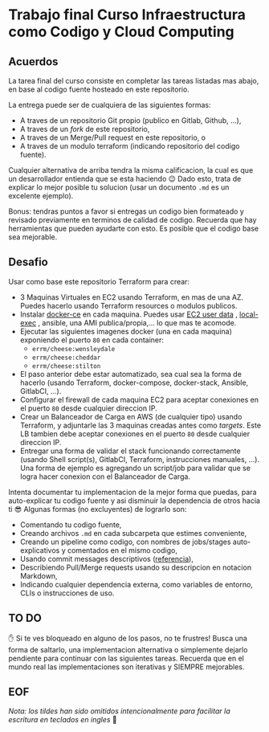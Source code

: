 # Trabajo final Curso Infraestructura como Codigo y Cloud Computing

## Acuerdos

La tarea final del curso consiste en completar las tareas listadas mas abajo, en
base al codigo fuente hosteado en este repositorio.

La entrega puede ser de cualquiera de las siguientes formas:
  - A traves de un repositorio Git propio (publico en Gitlab, Github, ...),
  - A traves de un _fork_ de este repositorio,
  - A traves de un Merge/Pull request en este repositorio, o
  - A traves de un modulo terraform (indicando repositorio del codigo fuente).

Cualquier alternativa de arriba tendra la misma calificacion, la cual es que un
desarrollador entienda que se esta haciendo 😉 Dado esto, trata de explicar lo
mejor posible tu solucion (usar un documento `.md` es un excelente ejemplo).

Bonus: tendras puntos a favor si entregas un codigo bien formateado y revisado
previamente en terminos de calidad de codigo. Recuerda que hay herramientas que
pueden ayudarte con esto. Es posible que el codigo base sea mejorable.

## Desafio

Usar como base este repositorio Terraform para crear:
- 3 Maquinas Virtuales en EC2 usando Terraform, en mas de una AZ. Puedes hacerlo
usando Terraform resources o modulos publicos.
- Instalar [docker-ce](https://docs.docker.com/engine/install/) en cada maquina.
Puedes usar [EC2 user data](https://docs.aws.amazon.com/AWSEC2/latest/UserGuide/user-data.html)
, [local-exec](https://www.terraform.io/language/resources/provisioners/local-exec)
, ansible, una AMI publica/propia,... lo que mas te acomode.
- Ejecutar las siguientes imagenes docker (una en cada maquina) exponiendo el
puerto `80` en cada container:
  - `errm/cheese:wensleydale`
  - `errm/cheese:cheddar`
  - `errm/cheese:stilton`
- El paso anterior debe estar automatizado, sea cual sea la forma de hacerlo
(usando Terraform, docker-compose, docker-stack, Ansible, GitlabCI, ...).
- Configurar el firewall de cada maquina EC2 para aceptar conexiones en el
puerto `80` desde cualquier direccion IP.
- Crear un Balanceador de Carga en AWS (de cualquier tipo) usando Terraform, y
adjuntarle las 3 maquinas creadas antes como _targets_. Este LB tambien debe
aceptar conexiones en el puerto `80` desde cualquier direccion IP.
- Entregar una forma de validar el stack funcionando correctamente (usando
Shell script(s), GitlabCI, Terraform, instrucciones manuales, ...). Una forma de
ejemplo es agregando un script/job para validar que se logra hacer conexion con
el Balanceador de Carga.

Intenta documentar tu implementacion de la mejor forma que puedas, para
auto-explicar tu codigo fuente y asi disminuir la dependencia de otros hacia ti
😎 Algunas formas (no excluyentes) de lograrlo son:
- Comentando tu codigo fuente,
- Creando archivos `.md` en cada subcarpeta que estimes conveniente,
- Creando un pipeline como codigo, con nombres de jobs/stages auto-explicativos
y comentados en el mismo codigo,
- Usando commit messages descriptivos ([referencia](https://www.conventionalcommits.org/es/v1.0.0-beta.2/)),
- Describiendo Pull/Merge requests usando su descripcion en notacion Markdown,
- Indicando cualquier dependencia externa, como variables de entorno, CLIs o
instrucciones de uso.

## TO DO

✋ Si te ves bloqueado en alguno de los pasos, no te frustres! Busca una forma de
saltarlo, una implementacion alternativa o simplemente dejarlo pendiente para
continuar con las siguientes tareas. Recuerda que en el mundo real las
implementaciones son iterativas y SIEMPRE mejorables.

## EOF

*Nota: los tildes han sido omitidos intencionalmente para facilitar la escritura
en teclados en ingles* 😬
